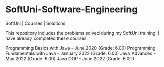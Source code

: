 # SoftUni-Software-Engineering
SoftUni | Courses | Solutions

This repository includes the problems solved during my SoftUni training. I have already completed these courses:

Programming Basics with Java - June 2020 (Grade: 6.00)
Programming Fundamentals with Java - January 2022 (Grade: 6.00)
Java Advanced - May 2022 (Grade: 6.00)
Java OOP - June 2022 (Grade: 6.00)

